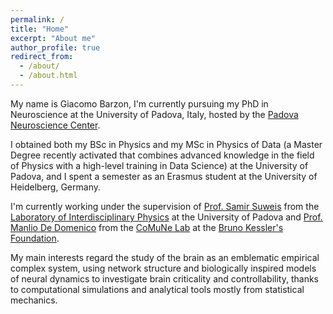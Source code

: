 ```yaml
---
permalink: /
title: "Home"
excerpt: "About me"
author_profile: true
redirect_from: 
  - /about/
  - /about.html
---
```


My name is Giacomo Barzon, I'm currently pursuing my PhD in Neuroscience at the University of Padova, Italy, hosted by the [Padova Neuroscience Center](https://pnc.unipd.it).

I obtained both my BSc in Physics and my MSc in Physics of Data (a Master Degree recently activated that combines advanced knowledge in the field of Physics with a high-level training in Data Science) at the University of Padova, and I spent a semester as an Erasmus student at the University of Heidelberg, Germany.

I'm currently working under the supervision of [Prof. Samir Suweis](https://suweis.github.io) from the [Laboratory of Interdisciplinary Physics](https://liphlab.com/) at the University of Padova and [Prof. Manlio De Domenico](https://manliodedomenico.com) from the [CoMuNe Lab](https://comunelab.fbk.eu) at the [Bruno Kessler's Foundation](https://www.fbk.eu/it/).

My main interests regard the study of the brain as an emblematic empirical complex system, using network structure and biologically inspired models of neural dynamics to investigate brain criticality and controllability, thanks to computational simulations and analytical tools mostly from statistical mechanics.